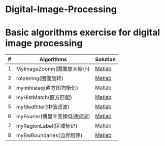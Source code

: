 # Digital-Image-Processing
Basic algorithms exercise for digital image processing
========

| # | Algorithms | Solution |
|---| ---------- | -------- |
|1|MyImageZoomh(图像放大缩小)| [Matlab](./ImageProcessing/MyImageZoom.md)|
|2|rotateImg(图像旋转)| [Matlab](./ImageProcessing/rotateImg.md)|
|3|myimhisteq(直方图均衡化)| [Matlab](./ImageProcessing/myimhisteq.md)|
|4|myHistMatch(直方匹配)| [Matlab](./ImageProcessing/myHistMatch.md)|
|5|myMedfilter(中值滤波)| [Matlab](./ImageProcessing/myMedfilter.md)|
|6|myFourier(傅里叶变换低通滤波)| [Matlab](./ImageProcessing/myFourier.md)|
|7|myRegionLabel(区域标记)| [Matlab](./ImageProcessing/myRegionLabel.md)|
|8|myBwBoundaries(边界跟踪)| [Matlab](./ImageProcessing/myBwBoundaries.md)|